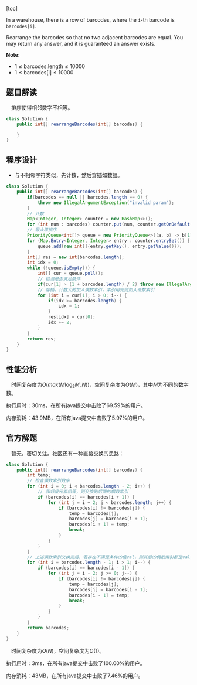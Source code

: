 [toc]

In a warehouse, there is a row of barcodes, where the `i`-th barcode is `barcodes[i]`.

Rearrange the barcodes so that no two adjacent barcodes are equal.  You may return any answer, and it is guaranteed an answer exists.

**Note:**

* $1 \le \text{barcodes.length} \le 10000$
* $1 \le \text{barcodes[i]} \le 10000$



## 题目解读

&emsp;排序使得相邻数字不相等。

```java
class Solution {
    public int[] rearrangeBarcodes(int[] barcodes) {

    }
}
```

## 程序设计

* 与不相邻字符类似，先计数，然后穿插如数组。

```java
class Solution {
    public int[] rearrangeBarcodes(int[] barcodes) {
        if(barcodes == null || barcodes.length == 0) {
            throw new IllegalArgumentException("invalid param");
        }
        // 计数
        Map<Integer, Integer> counter = new HashMap<>();
        for (int num : barcodes) counter.put(num, counter.getOrDefault(num, 0) + 1);
        // 最大堆排序
        PriorityQueue<int[]> queue = new PriorityQueue<>((a, b) -> b[1] - a[1]);
        for (Map.Entry<Integer, Integer> entry : counter.entrySet()) {
            queue.add(new int[]{entry.getKey(), entry.getValue()});
        }
        int[] res = new int[barcodes.length];
        int idx = 0;
        while (!queue.isEmpty()) {
            int[] cur = queue.poll();
            // 检测是否满足条件
            if(cur[1] > (1 + barcodes.length) / 2) throw new IllegalArgumentException("error param");
            // 穿插，计数大的加入偶数索引，索引用完则加入奇数索引
            for (int i = cur[1]; i > 0; i--) {
                if(idx >= barcodes.length) {
                    idx = 1;
                }
                res[idx] = cur[0];
                idx += 2;
            }
        }
        return res;
    }
}
```

## 性能分析

&emsp;时间复杂度为$O(max(M\log_2M,N))$，空间复杂度为$O(M)$，其中$M$为不同的数字数。

执行用时：30ms，在所有java提交中击败了69.59%的用户。

内存消耗：43.9MB，在所有java提交中击败了5.97%的用户。

## 官方解题

&emsp;暂无，密切关注。社区还有一种直接交换的思路：

```java
class Solution {
    public int[] rearrangeBarcodes(int[] barcodes) {
        int temp;
        // 检查偶数索引数字
        for (int i = 0; i < barcodes.length - 2; i++) {
            // 和邻接元素相等，则交换到后面的偶数索引
            if (barcodes[i] == barcodes[i + 1]) {
                for (int j = i + 2; j < barcodes.length; j++) {
                    if (barcodes[i] != barcodes[j]) {
                        temp = barcodes[j];
                        barcodes[j] = barcodes[i + 1];
                        barcodes[i + 1] = temp;
                        break;
                    }
                }
            }
        }
        // 上述偶数索引交换完后，若存在不满足条件的值val，则其后的偶数索引都是val，无法交换，此时需要从后往前遍历并交换
        for (int i = barcodes.length - 1; i > 1; i--) {
            if (barcodes[i] == barcodes[i - 1]) {
                for (int j = i - 2; j >= 0; j--) {
                    if (barcodes[i] != barcodes[j]) {
                        temp = barcodes[j];
                        barcodes[j] = barcodes[i - 1];
                        barcodes[i - 1] = temp;
                        break;
                    }
                }
            }
        }
        return barcodes;
    }
}
```

&emsp;时间复杂度为$O(N)$，空间复杂度为$O(1)$。

执行用时：3ms，在所有java提交中击败了100.00%的用户。

内存消耗：43MB，在所有java提交中击败了7.46%的用户。